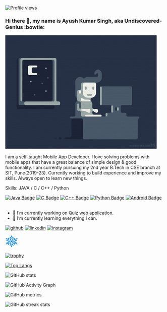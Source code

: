![Profile views](https://gpvc.arturio.dev/undiscovered-genius)  

### Hi there 👋, my name is Ayush Kumar Singh, aka Undiscovered-Genius :bowtie:
![](res\night.gif)

I am a self-taught Mobile App Developer. I love solving problems with mobile apps that have a great balance of simple design & good functionality. I am currently pursuing my 2nd year B.Tech in CSE branch at SIT, Pune(2019-23). Currently working to build experience and improve my skills. Always open to learn new things.

Skills: JAVA / C / C++ / Python 
 
[![Java Badge](https://img.shields.io/badge/-Java-61DBFB?style=for-the-badge&labelColor=black&logo=java&logoColor=61DBFB)](#) 
[![C Badge](https://img.shields.io/badge/-C-F0DB4F?style=for-the-badge&labelColor=black&logo=c&logoColor=F0DB4F)](#)
[![C++ Badge](https://img.shields.io/badge/-C++-e535ab?style=for-the-badge&labelColor=black&logo=c%2B%2B&logoColor=e535ab)](#)
[![Python Badge](https://img.shields.io/badge/-Python-007acc?style=for-the-badge&labelColor=black&logo=python&logoColor=007acc)](#)
[![Android Badge](https://img.shields.io/badge/-Android-3C873A?style=for-the-badge&labelColor=black&logo=android&logoColor=3C873A)](#)
<br>
<br>
- 🔭 I’m currently working on Quiz web application. 
- 🌱 I’m currently learning everything I can. 


[<img src='https://cdn.jsdelivr.net/npm/simple-icons@3.0.1/icons/github.svg' alt='github' height='40'>](https://github.com/undiscovered-genius)  [<img src='https://cdn.jsdelivr.net/npm/simple-icons@3.0.1/icons/linkedin.svg' alt='linkedin' height='40'>](https://www.linkedin.com/in/-ayush-kumar-singh/)  [<img src='https://cdn.jsdelivr.net/npm/simple-icons@3.0.1/icons/instagram.svg' alt='instagram' height='40'>](https://www.instagram.com/undiscovered__genius_/)  

<a href='https://archiveprogram.github.com/'><img src='https://raw.githubusercontent.com/acervenky/animated-github-badges/master/assets/acbadge.gif' width='40' height='40'></a> 

[![trophy](https://github-profile-trophy.vercel.app/?username=undiscovered-genius)](https://github.com/ryo-ma/github-profile-trophy)

[![Top Langs](https://github-readme-stats.vercel.app/api/top-langs/?username=undiscovered-genius)](https://github.com/anuraghazra/github-readme-stats)

![GitHub stats](https://github-readme-stats.vercel.app/api?username=undiscovered-genius&show_icons=true)  

![GitHub Activity Graph](https://activity-graph.herokuapp.com/graph?username=undiscovered-genius)  

![GitHub metrics](https://metrics.lecoq.io/undiscovered-genius)  

![GitHub streak stats](https://github-readme-streak-stats.herokuapp.com/?user=undiscovered-genius)  


